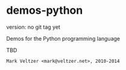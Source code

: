 demos-python
============

version: no git tag yet

Demos for the Python programming language

TBD

	Mark Veltzer <mark@veltzer.net>, 2010-2014
